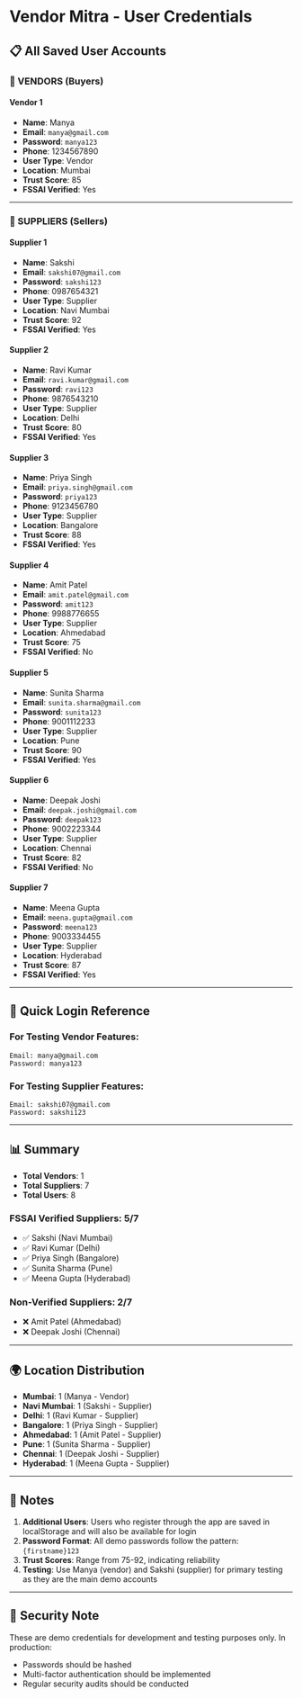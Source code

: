 # Vendor Mitra - User Credentials

## 📋 All Saved User Accounts

### 🛒 VENDORS (Buyers)

#### Vendor 1
- **Name**: Manya
- **Email**: `manya@gmail.com`
- **Password**: `manya123`
- **Phone**: 1234567890
- **User Type**: Vendor
- **Location**: Mumbai
- **Trust Score**: 85
- **FSSAI Verified**: Yes

---

### 🏪 SUPPLIERS (Sellers)

#### Supplier 1
- **Name**: Sakshi
- **Email**: `sakshi07@gmail.com`
- **Password**: `sakshi123`
- **Phone**: 0987654321
- **User Type**: Supplier
- **Location**: Navi Mumbai
- **Trust Score**: 92
- **FSSAI Verified**: Yes

#### Supplier 2
- **Name**: Ravi Kumar
- **Email**: `ravi.kumar@gmail.com`
- **Password**: `ravi123`
- **Phone**: 9876543210
- **User Type**: Supplier
- **Location**: Delhi
- **Trust Score**: 80
- **FSSAI Verified**: Yes

#### Supplier 3
- **Name**: Priya Singh
- **Email**: `priya.singh@gmail.com`
- **Password**: `priya123`
- **Phone**: 9123456780
- **User Type**: Supplier
- **Location**: Bangalore
- **Trust Score**: 88
- **FSSAI Verified**: Yes

#### Supplier 4
- **Name**: Amit Patel
- **Email**: `amit.patel@gmail.com`
- **Password**: `amit123`
- **Phone**: 9988776655
- **User Type**: Supplier
- **Location**: Ahmedabad
- **Trust Score**: 75
- **FSSAI Verified**: No

#### Supplier 5
- **Name**: Sunita Sharma
- **Email**: `sunita.sharma@gmail.com`
- **Password**: `sunita123`
- **Phone**: 9001112233
- **User Type**: Supplier
- **Location**: Pune
- **Trust Score**: 90
- **FSSAI Verified**: Yes

#### Supplier 6
- **Name**: Deepak Joshi
- **Email**: `deepak.joshi@gmail.com`
- **Password**: `deepak123`
- **Phone**: 9002223344
- **User Type**: Supplier
- **Location**: Chennai
- **Trust Score**: 82
- **FSSAI Verified**: No

#### Supplier 7
- **Name**: Meena Gupta
- **Email**: `meena.gupta@gmail.com`
- **Password**: `meena123`
- **Phone**: 9003334455
- **User Type**: Supplier
- **Location**: Hyderabad
- **Trust Score**: 87
- **FSSAI Verified**: Yes

---

## 🔑 Quick Login Reference

### For Testing Vendor Features:
```
Email: manya@gmail.com
Password: manya123
```

### For Testing Supplier Features:
```
Email: sakshi07@gmail.com
Password: sakshi123
```

---

## 📊 Summary

- **Total Vendors**: 1
- **Total Suppliers**: 7
- **Total Users**: 8

### FSSAI Verified Suppliers: 5/7
- ✅ Sakshi (Navi Mumbai)
- ✅ Ravi Kumar (Delhi)
- ✅ Priya Singh (Bangalore)
- ✅ Sunita Sharma (Pune)
- ✅ Meena Gupta (Hyderabad)

### Non-Verified Suppliers: 2/7
- ❌ Amit Patel (Ahmedabad)
- ❌ Deepak Joshi (Chennai)

---

## 🌍 Location Distribution

- **Mumbai**: 1 (Manya - Vendor)
- **Navi Mumbai**: 1 (Sakshi - Supplier)
- **Delhi**: 1 (Ravi Kumar - Supplier)
- **Bangalore**: 1 (Priya Singh - Supplier)
- **Ahmedabad**: 1 (Amit Patel - Supplier)
- **Pune**: 1 (Sunita Sharma - Supplier)
- **Chennai**: 1 (Deepak Joshi - Supplier)
- **Hyderabad**: 1 (Meena Gupta - Supplier)

---

## 📝 Notes

1. **Additional Users**: Users who register through the app are saved in localStorage and will also be available for login
2. **Password Format**: All demo passwords follow the pattern: `{firstname}123`
3. **Trust Scores**: Range from 75-92, indicating reliability
4. **Testing**: Use Manya (vendor) and Sakshi (supplier) for primary testing as they are the main demo accounts

---

## 🔐 Security Note

These are demo credentials for development and testing purposes only. In production:
- Passwords should be hashed
- Multi-factor authentication should be implemented
- Regular security audits should be conducted
